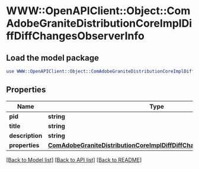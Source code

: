 # WWW::OpenAPIClient::Object::ComAdobeGraniteDistributionCoreImplDiffDiffChangesObserverInfo

## Load the model package
```perl
use WWW::OpenAPIClient::Object::ComAdobeGraniteDistributionCoreImplDiffDiffChangesObserverInfo;
```

## Properties
Name | Type | Description | Notes
------------ | ------------- | ------------- | -------------
**pid** | **string** |  | [optional] 
**title** | **string** |  | [optional] 
**description** | **string** |  | [optional] 
**properties** | [**ComAdobeGraniteDistributionCoreImplDiffDiffChangesObserverProperties**](ComAdobeGraniteDistributionCoreImplDiffDiffChangesObserverProperties.md) |  | [optional] 

[[Back to Model list]](../README.md#documentation-for-models) [[Back to API list]](../README.md#documentation-for-api-endpoints) [[Back to README]](../README.md)


